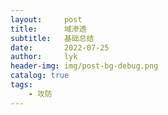 ```yaml
---
layout:     post
title:      域渗透
subtitle:   基础总结
date:       2022-07-25
author:     lyk
header-img: img/post-bg-debug.png
catalog: true
tags:
    - 攻防
---
```


